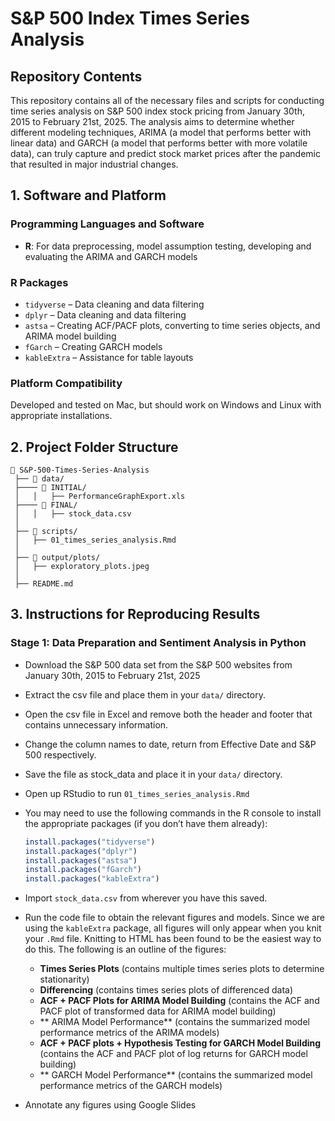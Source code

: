# S&P 500 Index Times Series Analysis

## Repository Contents
This repository contains all of the necessary files and scripts for conducting time series analysis on S&P 500 index stock pricing from January 30th, 2015 to February 21st, 2025. The analysis aims to determine whether different modeling techniques, ARIMA (a model that performs better with linear data) and GARCH (a model that performs better with more volatile data), can truly capture and predict stock market prices after the pandemic that resulted in major industrial changes. 

## 1. Software and Platform

### Programming Languages and Software
- **R**: For data preprocessing, model assumption testing, developing and evaluating the ARIMA and GARCH models

### R Packages
- `tidyverse` – Data cleaning and data filtering
- `dplyr` – Data cleaning and data filtering
- `astsa` – Creating ACF/PACF plots, converting to time series objects, and ARIMA model building
- `fGarch` – Creating GARCH models 
- `kableExtra` – Assistance for table layouts 

### Platform Compatibility
Developed and tested on Mac, but should work on Windows and Linux with appropriate installations.

## 2. Project Folder Structure

```
📂 S&P-500-Times-Series-Analysis  
 ├── 📂 data/  
 ├──── 📂 INITIAL/
 │   │   ├── PerformanceGraphExport.xls 
 ├──── 📂 FINAL/
 │   │   ├── stock_data.csv
 │
 ├── 📂 scripts/  
 │   ├── 01_times_series_analysis.Rmd
 │  
 ├── 📂 output/plots/  
 │   ├── exploratory_plots.jpeg
 │  
 ├── README.md   
```
## 3. Instructions for Reproducing Results

### Stage 1: Data Preparation and Sentiment Analysis in Python
- Download the S&P 500 data set from the S&P 500 websites from January 30th, 2015 to February 21st, 2025
- Extract the csv file and place them in your `data/` directory.
- Open the csv file in Excel and remove both the header and footer that contains unnecessary information.
- Change the column names to date, return from Effective Date and S&P 500 respectively.
- Save the file as stock_data and place it in your `data/` directory.
- Open up RStudio to run `01_times_series_analysis.Rmd`
- You may need to use the following commands in the R console to install the appropriate packages (if you don’t have them already):
  ```r
  install.packages("tidyverse")
  install.packages("dplyr")
  install.packages("astsa")
  install.packages("fGarch")
  install.packages("kableExtra")
  ```
- Import `stock_data.csv` from wherever you have this saved.
- Run the code file to obtain the relevant figures and models. Since we are using the `kableExtra` package, all figures will only appear when you knit your `.Rmd` file. Knitting to HTML has been found to be the easiest way to do this. The following is an outline of the figures:

  - **Times Series Plots** (contains multiple times series plots to determine stationarity)
  - **Differencing** (contains times series plots of differenced data)
  - **ACF + PACF Plots for ARIMA Model Building** (contains the ACF and PACF plot of transformed data for ARIMA model building)
  - ** ARIMA Model Performance** (contains the summarized model performance metrics of the ARIMA models)
  - **ACF + PACF plots + Hypothesis Testing for GARCH Model Building** (contains the ACF and PACF plot of log returns for GARCH model building)
  - ** GARCH Model Performance** (contains the summarized model performance metrics of the GARCH models)
- Annotate any figures using Google Slides
